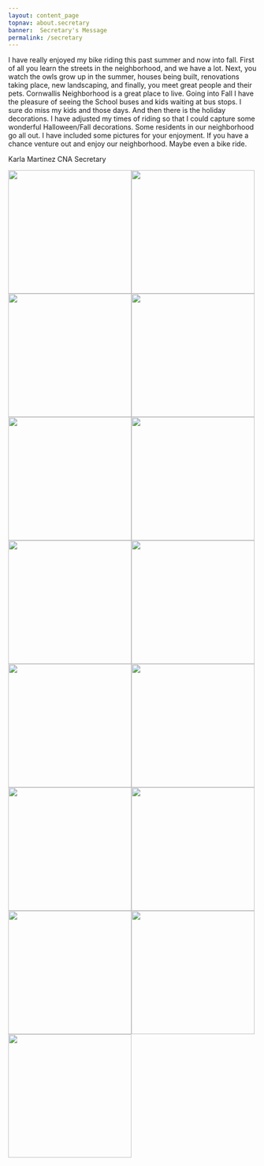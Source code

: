 ```yaml
---
layout: content_page
topnav: about.secretary
banner:  Secretary's Message
permalink: /secretary
---
```


I have really enjoyed my bike riding this past summer and now into fall.  First of all you learn the streets in the neighborhood, and we have a lot.  Next, you watch the owls grow up in the summer, houses being built, renovations taking place, new landscaping, and finally, you meet great people and their pets.  Cornwallis Neighborhood is a great place to live.  Going into Fall I have the pleasure of seeing the School buses and kids waiting at bus stops.  I sure do miss my kids and those days.  And then there is the holiday decorations.  I have adjusted my times of riding so that I could capture some wonderful Halloween/Fall decorations.  Some residents in our neighborhood go all out.  I have included some pictures for your enjoyment.  If you have a chance venture out and enjoy our neighborhood.  Maybe even a bike ride.

Karla Martinez
CNA Secretary

<img src="/images/IMG_1009.png" width="250"><img src="/images/IMG_1004 2png" width="250">
<img src="/images/IMG_1011.png" width="250"><img src="/images/IMG_1012.png" width="250">
<img src="/images/IMG_1010.png" width="250"><img src="/images/IMG_1014.png" width="250">
<img src="/images/IMG_1017.png" width="250"><img src="/images/IMG_1018.png" width="250">
<img src="/images/IMG_1020.png" width="250"><img src="/images/IMG_1024.png" width="250">
<img src="/images/IMG_1025.png" width="250"><img src="/images/IMG_1037.png" width="250">
<img src="/images/IMG_1042.png" width="250"><img src="/images/IMG_1044.png" width="250">
<img src="/images/IMG_1084.png" width="250">
